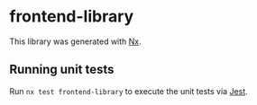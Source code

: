 # frontend-library

This library was generated with [Nx](https://nx.dev).

## Running unit tests

Run `nx test frontend-library` to execute the unit tests via [Jest](https://jestjs.io).
